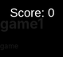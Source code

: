 # game1
game
<html><head><base href="https://asteroidspc.vercel.app/"><meta name="viewport" content="width=device-width, initial-scale=1, maximum-scale=1, user-scalable=no">
<title>Asteroids PC Version</title>
<style>
  body, html {
    margin: 0;
    padding: 0;
    width: 100%;
    height: 100%;
    overflow: hidden;
    background-color: #000;
    cursor: none;
  }
  #gameCanvas {
    display: block;
    width: 100%;
    height: 100%;
  }
  #score {
    position: absolute;
    top: 20px;
    left: 20px;
    color: white;
    font-family: Arial, sans-serif;
    font-size: 24px;
  }
</style>
</head>
<body>
<canvas id="gameCanvas"></canvas>
<div id="score">Score: 0</div>

<script>
const canvas = document.getElementById('gameCanvas');
const ctx = canvas.getContext('2d');
const scoreElement = document.getElementById('score');

canvas.width = window.innerWidth;
canvas.height = window.innerHeight;

const ship = {
  x: canvas.width / 2,
  y: canvas.height / 2,
  radius: 20,
  angle: 0,
  thrust: {
    x: 0,
    y: 0
  },
  color: '#00FFFF'
};

const bullets = [];
const asteroids = [];
const particles = [];
const stars = [];
let score = 0;
let mouseX = 0;
let mouseY = 0;
let isFiring = false;

function createAsteroid() {
  const asteroid = {
    x: Math.random() < 0.5 ? 0 : canvas.width,
    y: Math.random() * canvas.height,
    radius: Math.random() * 30 + 20,
    speed: Math.random() * 2 + 1,
    angle: Math.random() * Math.PI * 2,
    vertices: Math.floor(Math.random() * 5) + 5,
    color: `hsl(${Math.random() * 360}, 50%, 50%)`
  };
  asteroids.push(asteroid);
}

for (let i = 0; i < 5; i++) {
  createAsteroid();
}

function createStars() {
  for (let i = 0; i < 100; i++) {
    stars.push({
      x: Math.random() * canvas.width,
      y: Math.random() * canvas.height,
      radius: Math.random() * 1.5 + 0.5,
      brightness: Math.random(),
      twinkleSpeed: Math.random() * 0.05 + 0.01
    });
  }
}

createStars();

function drawShip() {
  ctx.save();
  ctx.translate(ship.x, ship.y);
  ctx.rotate(ship.angle);
  ctx.strokeStyle = ship.color;
  ctx.fillStyle = 'rgba(0, 255, 255, 0.2)';
  ctx.lineWidth = 2;
  ctx.beginPath();
  ctx.moveTo(ship.radius, 0);
  ctx.lineTo(-ship.radius, -ship.radius / 2);
  ctx.lineTo(-ship.radius, ship.radius / 2);
  ctx.closePath();
  ctx.stroke();
  ctx.fill();

  ctx.beginPath();
  ctx.moveTo(-ship.radius, 0);
  ctx.lineTo(-ship.radius - 10, -5);
  ctx.lineTo(-ship.radius - 10, 5);
  ctx.closePath();
  ctx.fillStyle = 'orange';
  ctx.fill();

  ctx.restore();
}

function drawBullets() {
  bullets.forEach(bullet => {
    ctx.beginPath();
    ctx.arc(bullet.x, bullet.y, 3, 0, Math.PI * 2);
    ctx.fillStyle = 'yellow';
    ctx.fill();

    ctx.beginPath();
    ctx.arc(bullet.x, bullet.y, 5, 0, Math.PI * 2);
    ctx.fillStyle = 'rgba(255, 255, 0, 0.3)';
    ctx.fill();
  });
}

function drawAsteroids() {
  asteroids.forEach(asteroid => {
    ctx.beginPath();
    ctx.moveTo(
      asteroid.x + asteroid.radius * Math.cos(0),
      asteroid.y + asteroid.radius * Math.sin(0)
    );

    for (let i = 1; i < asteroid.vertices; i++) {
      ctx.lineTo(
        asteroid.x + asteroid.radius * Math.cos(i * Math.PI * 2 / asteroid.vertices),
        asteroid.y + asteroid.radius * Math.sin(i * Math.PI * 2 / asteroid.vertices)
      );
    }

    ctx.closePath();
    ctx.strokeStyle = asteroid.color;
    ctx.lineWidth = 2;
    ctx.stroke();
    ctx.fillStyle = `${asteroid.color}33`;
    ctx.fill();
  });
}

function drawParticles() {
  particles.forEach((particle, index) => {
    particle.life--;
    if (particle.life <= 0) {
      particles.splice(index, 1);
      return;
    }

    ctx.beginPath();
    ctx.arc(particle.x, particle.y, particle.size, 0, Math.PI * 2);
    ctx.fillStyle = `rgba(${particle.color}, ${particle.life / particle.initialLife})`;
    ctx.fill();

    particle.x += particle.speedX;
    particle.y += particle.speedY;
    particle.size *= 0.95;
  });
}

function createExplosion(x, y, color) {
  for (let i = 0; i < 20; i++) {
    particles.push({
      x: x,
      y: y,
      speedX: (Math.random() - 0.5) * 5,
      speedY: (Math.random() - 0.5) * 5,
      size: Math.random() * 3 + 1,
      color: color,
      life: Math.random() * 30 + 10,
      initialLife: 40
    });
  }
}

function drawStars() {
  stars.forEach(star => {
    star.brightness += star.twinkleSpeed;
    if (star.brightness > 1 || star.brightness < 0) {
      star.twinkleSpeed = -star.twinkleSpeed;
    }
    ctx.beginPath();
    ctx.arc(star.x, star.y, star.radius, 0, Math.PI * 2);
    ctx.fillStyle = `rgba(255, 255, 255, ${0.5 + star.brightness * 0.5})`;
    ctx.fill();
  });
}

function drawCursor() {
  ctx.beginPath();
  ctx.arc(mouseX, mouseY, 5, 0, Math.PI * 2);
  ctx.fillStyle = 'white';
  ctx.fill();

  ctx.beginPath();
  ctx.moveTo(mouseX - 10, mouseY);
  ctx.lineTo(mouseX + 10, mouseY);
  ctx.moveTo(mouseX, mouseY - 10);
  ctx.lineTo(mouseX, mouseY + 10);
  ctx.strokeStyle = 'white';
  ctx.lineWidth = 2;
  ctx.stroke();
}

function update() {
  ship.x += ship.thrust.x;
  ship.y += ship.thrust.y;

  // Calculate angle between ship and mouse cursor
  ship.angle = Math.atan2(mouseY - ship.y, mouseX - ship.x);

  // Apply thrust towards the mouse cursor
  const thrustPower = 0.1;
  ship.thrust.x += Math.cos(ship.angle) * thrustPower;
  ship.thrust.y += Math.sin(ship.angle) * thrustPower;

  // Apply friction
  ship.thrust.x *= 0.99;
  ship.thrust.y *= 0.99;

  createExplosion(
    ship.x - Math.cos(ship.angle) * ship.radius,
    ship.y - Math.sin(ship.angle) * ship.radius,
    '255, 100, 0'
  );

  wrapCoordinates(ship);

  bullets.forEach((bullet, index) => {
    bullet.x += bullet.speed * Math.cos(bullet.angle);
    bullet.y += bullet.speed * Math.sin(bullet.angle);
    
    if (bullet.x < 0 || bullet.x > canvas.width || bullet.y < 0 || bullet.y > canvas.height) {
      bullets.splice(index, 1);
    }
  });

  asteroids.forEach((asteroid, asteroidIndex) => {
    asteroid.x += Math.cos(asteroid.angle) * asteroid.speed;
    asteroid.y += Math.sin(asteroid.angle) * asteroid.speed;

    wrapCoordinates(asteroid);

    bullets.forEach((bullet, bulletIndex) => {
      if (distanceBetween(asteroid, bullet) < asteroid.radius) {
        createExplosion(asteroid.x, asteroid.y, asteroid.color);
        asteroids.splice(asteroidIndex, 1);
        bullets.splice(bulletIndex, 1);
        score += 10;
        updateScore();
        if (asteroid.radius > 20) {
          for (let i = 0; i < 2; i++) {
            asteroids.push({
              x: asteroid.x,
              y: asteroid.y,
              radius: asteroid.radius / 2,
              speed: asteroid.speed * 1.5,
              angle: Math.random() * Math.PI * 2,
              vertices: Math.floor(Math.random() * 5) + 5,
              color: asteroid.color
            });
          }
        }
      }
    });

    if (distanceBetween(asteroid, ship) < asteroid.radius + ship.radius) {
      createExplosion(ship.x, ship.y, ship.color);
      gameOver();
    }
  });

  if (asteroids.length < 5) {
    createAsteroid();
  }

  if (isFiring) {
    fireBullet();
  }
}

function wrapCoordinates(obj) {
  if (obj.x < 0) obj.x = canvas.width;
  if (obj.x > canvas.width) obj.x = 0;
  if (obj.y < 0) obj.y = canvas.height;
  if (obj.y > canvas.height) obj.y = 0;
}

function distanceBetween(obj1, obj2) {
  return Math.sqrt(Math.pow(obj1.x - obj2.x, 2) + Math.pow(obj1.y - obj2.y, 2));
}

function gameLoop() {
  ctx.fillStyle = 'rgba(0, 0, 0, 0.2)';
  ctx.fillRect(0, 0, canvas.width, canvas.height);

  drawStars();
  update();
  drawShip();
  drawBullets();
  drawAsteroids();
  drawParticles();
  drawCursor();

  requestAnimationFrame(gameLoop);
}

function fireBullet() {
  if (bullets.length < 5) {  // Limit the number of bullets
    bullets.push({
      x: ship.x + Math.cos(ship.angle) * ship.radius,
      y: ship.y + Math.sin(ship.angle) * ship.radius,
      angle: ship.angle,
      speed: 7
    });
    createExplosion(
      ship.x + Math.cos(ship.angle) * ship.radius,
      ship.y + Math.sin(ship.angle) * ship.radius,
      '255, 255, 0'
    );
  }
}

function gameOver() {
  ship.x = canvas.width / 2;
  ship.y = canvas.height / 2;
  ship.thrust = { x: 0, y: 0 };
  asteroids.length = 0;
  bullets.length = 0;
  score = 0;
  updateScore();
  for (let i = 0; i < 5; i++) {
    createAsteroid();
  }
}

function updateScore() {
  scoreElement.textContent = `Score: ${score}`;
}

window.addEventListener('resize', () => {
  canvas.width = window.innerWidth;
  canvas.height = window.innerHeight;
  createStars();
});

canvas.addEventListener('mousemove', (e) => {
  mouseX = e.clientX;
  mouseY = e.clientY;
});

canvas.addEventListener('mousedown', () => {
  isFiring = true;
});

canvas.addEventListener('mouseup', () => {
  isFiring = false;
});

gameLoop();
</script>
</body>
</html>
